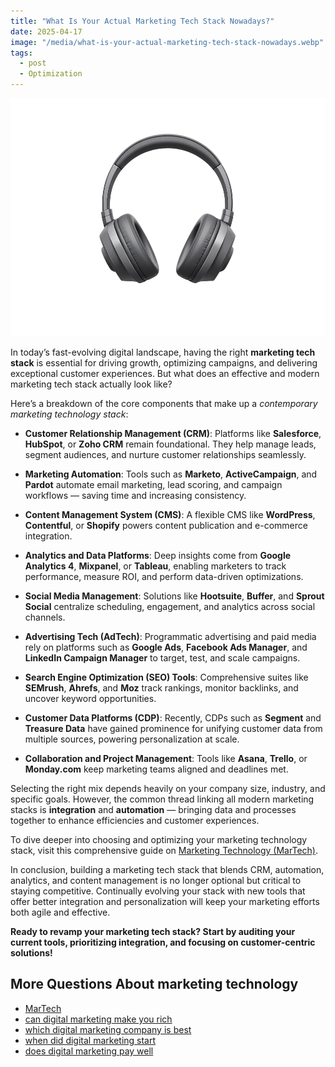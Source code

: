 ```yaml
---
title: "What Is Your Actual Marketing Tech Stack Nowadays?"
date: 2025-04-17
image: "/media/what-is-your-actual-marketing-tech-stack-nowadays.webp"
tags:
  - post
  - Optimization
---
```


![What Is Your Actual Marketing Tech Stack Nowadays?](/media/what-is-your-actual-marketing-tech-stack-nowadays.webp)

In today’s fast-evolving digital landscape, having the right **marketing tech stack** is essential for driving growth, optimizing campaigns, and delivering exceptional customer experiences. But what does an effective and modern marketing tech stack actually look like?

Here’s a breakdown of the core components that make up a *contemporary marketing technology stack*:

- **Customer Relationship Management (CRM)**: Platforms like **Salesforce**, **HubSpot**, or **Zoho CRM** remain foundational. They help manage leads, segment audiences, and nurture customer relationships seamlessly.

- **Marketing Automation**: Tools such as **Marketo**, **ActiveCampaign**, and **Pardot** automate email marketing, lead scoring, and campaign workflows — saving time and increasing consistency.

- **Content Management System (CMS)**: A flexible CMS like **WordPress**, **Contentful**, or **Shopify** powers content publication and e-commerce integration.

- **Analytics and Data Platforms**: Deep insights come from **Google Analytics 4**, **Mixpanel**, or **Tableau**, enabling marketers to track performance, measure ROI, and perform data-driven optimizations.

- **Social Media Management**: Solutions like **Hootsuite**, **Buffer**, and **Sprout Social** centralize scheduling, engagement, and analytics across social channels.

- **Advertising Tech (AdTech)**: Programmatic advertising and paid media rely on platforms such as **Google Ads**, **Facebook Ads Manager**, and **LinkedIn Campaign Manager** to target, test, and scale campaigns.

- **Search Engine Optimization (SEO) Tools**: Comprehensive suites like **SEMrush**, **Ahrefs**, and **Moz** track rankings, monitor backlinks, and uncover keyword opportunities.

- **Customer Data Platforms (CDP)**: Recently, CDPs such as **Segment** and **Treasure Data** have gained prominence for unifying customer data from multiple sources, powering personalization at scale.

- **Collaboration and Project Management**: Tools like **Asana**, **Trello**, or **Monday.com** keep marketing teams aligned and deadlines met.

Selecting the right mix depends heavily on your company size, industry, and specific goals. However, the common thread linking all modern marketing stacks is **integration** and **automation** — bringing data and processes together to enhance efficiencies and customer experiences.

To dive deeper into choosing and optimizing your marketing technology stack, visit this comprehensive guide on [Marketing Technology (MarTech)](https://marketer.it.com/posts/martech).

In conclusion, building a marketing tech stack that blends CRM, automation, analytics, and content management is no longer optional but critical to staying competitive. Continually evolving your stack with new tools that offer better integration and personalization will keep your marketing efforts both agile and effective.

**Ready to revamp your marketing tech stack? Start by auditing your current tools, prioritizing integration, and focusing on customer-centric solutions!**

## More Questions About marketing technology

- [MarTech](/posts/martech)
- [can digital marketing make you rich](/posts/can-digital-marketing-make-you-rich)
- [which digital marketing company is best](/posts/which-digital-marketing-company-is-best)
- [when did digital marketing start](/posts/when-did-digital-marketing-start)
- [does digital marketing pay well](/posts/does-digital-marketing-pay-well)
